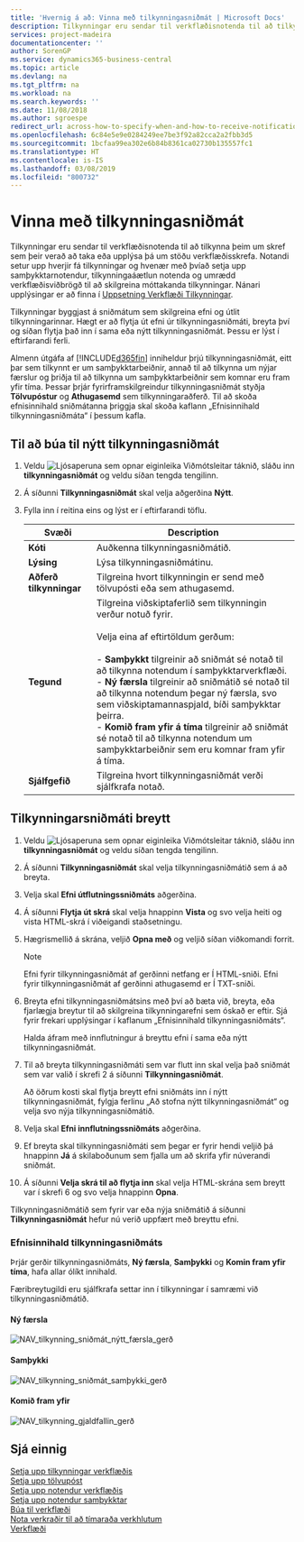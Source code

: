 ```yaml
---
title: 'Hvernig á að: Vinna með tilkynningasniðmát | Microsoft Docs'
description: Tilkynningar eru sendar til verkflæðisnotenda til að tilkynna þeim um skref sem þeir verað að taka eða upplýsa þá um stöðu verkflæðisskrefa. Notandi setur upp hverjir fá tilkynningar og hvenær með þvíað setja upp samþykktarnotendur, tilkynningaáætlun notenda og umrædd verkflæðisviðbrögð til að skilgreina móttakanda tilkynningar.
services: project-madeira
documentationcenter: ''
author: SorenGP
ms.service: dynamics365-business-central
ms.topic: article
ms.devlang: na
ms.tgt_pltfrm: na
ms.workload: na
ms.search.keywords: ''
ms.date: 11/08/2018
ms.author: sgroespe
redirect_url: across-how-to-specify-when-and-how-to-receive-notifications
ms.openlocfilehash: 6c84e5e9e0284249ee7be3f92a82cca2a2fbb3d5
ms.sourcegitcommit: 1bcfaa99ea302e6b84b8361ca02730b135557fc1
ms.translationtype: HT
ms.contentlocale: is-IS
ms.lasthandoff: 03/08/2019
ms.locfileid: "800732"
---
```

# <a name="manage-notification-templates"></a>Vinna með tilkynningasniðmát
Tilkynningar eru sendar til verkflæðisnotenda til að tilkynna þeim um skref sem þeir verað að taka eða upplýsa þá um stöðu verkflæðisskrefa. Notandi setur upp hverjir fá tilkynningar og hvenær með þvíað setja upp samþykktarnotendur, tilkynningaáætlun notenda og umrædd verkflæðisviðbrögð til að skilgreina móttakanda tilkynningar. Nánari upplýsingar er að finna í [Uppsetning Verkflæði Tilkynningar](across-setting-up-workflow-notifications.md).  

 Tilkynningar byggjast á sniðmátum sem skilgreina efni og útlit tilkynningarinnar. Hægt er að flytja út efni úr tilkynningasniðmáti, breyta því og síðan flytja það inn í sama eða nýtt tilkynningasniðmát. Þessu er lýst í eftirfarandi ferli.  

 Almenn útgáfa af [!INCLUDE[d365fin](includes/d365fin_md.md)] inniheldur þrjú tilkynningasniðmát, eitt þar sem tilkynnt er um samþykktarbeiðnir, annað til að tilkynna um nýjar færslur og þriðja til að tilkynna um samþykktarbeiðnir sem komnar eru fram yfir tíma. Þessar þrjár fyrirframskilgreindur tilkynningasniðmát styðja **Tölvupóstur** og **Athugasemd** sem tilkynningaraðferð. Til að skoða efnisinnihald sniðmátanna þriggja skal skoða kaflann „Efnisinnihald tilkynningasniðmáta“ í þessum kafla.

## <a name="to-create-a-new-notification-template"></a>Til að búa til nýtt tilkynningasniðmát  
1.  Veldu ![Ljósaperuna sem opnar eiginleika Viðmótsleitar](media/ui-search/search_small.png "Segðu mér hvað þú vilt gera") táknið, sláðu inn **tilkynningasniðmát** og veldu síðan tengda tengilinn.  
2.  Á síðunni **Tilkynningasniðmát** skal velja aðgerðina **Nýtt**.  
3.  Fylla inn í reitina eins og lýst er í eftirfarandi töflu.  

    |Svæði|Description|  
    |---------------------------------|---------------------------------------|  
    |**Kóti**|Auðkenna tilkynningasniðmátið.|  
    |**Lýsing**|Lýsa tilkynningasniðmátinu.|  
    |**Aðferð tilkynningar**|Tilgreina hvort tilkynningin er send með tölvupósti eða sem athugasemd.|  
    |**Tegund**|Tilgreina viðskiptaferlið sem tilkynningin verður notuð fyrir.<br /><br /> Velja eina af eftirtöldum gerðum:<br /><br /> -   **Samþykkt** tilgreinir að sniðmát sé notað til að tilkynna notendum í samþykktarverkflæði.<br />-   **Ný færsla** tilgreinir að sniðmátið sé notað til að tilkynna notendum þegar ný færsla, svo sem viðskiptamannaspjald, bíði samþykktar þeirra.<br />-   **Komið fram yfir á tíma** tilgreinir að sniðmát sé notað til að tilkynna notendum um samþykktarbeiðnir sem eru komnar fram yfir á tíma.|  
    |**Sjálfgefið**|Tilgreina hvort tilkynningasniðmát verði sjálfkrafa notað.|  

## <a name="to-modify-a-notification-template"></a>Tilkynningarsniðmáti breytt  
1.  Veldu ![Ljósaperuna sem opnar eiginleika Viðmótsleitar](media/ui-search/search_small.png "Segðu mér hvað þú vilt gera") táknið, sláðu inn **tilkynningasniðmát** og veldu síðan tengda tengilinn.  
2.  Á síðunni **Tilkynningasniðmát** skal velja tilkynningasniðmátið sem á að breyta.  
3.  Velja skal **Efni útflutningssniðmáts** aðgerðina.  
4.  Á síðunni **Flytja út skrá** skal velja hnappinn **Vista** og svo velja heiti og vista HTML-skrá í viðeigandi staðsetningu.  
5.  Hægrismellið á skrána, veljið **Opna með** og veljið síðan viðkomandi forrit.  

    > [!NOTE]  
    >  Efni fyrir tilkynningasniðmát af gerðinni netfang er Í HTML-sniði. Efni fyrir tilkynningasniðmát af gerðinni athugasemd er Í TXT-sniði.  
6.  Breyta efni tilkynningasniðmátsins með því að bæta við, breyta, eða fjarlægja breytur til að skilgreina tilkynningarefni sem óskað er eftir. Sjá fyrir frekari upplýsingar í kaflanum „Efnisinnihald tilkynningasniðmáts“.  

    Halda áfram með innflutningur á breyttu efni í sama eða nýtt tilkynningasniðmát.  
7.  Til að breyta tilkynningasniðmáti sem var flutt inn skal velja það sniðmát sem var valið í skrefi 2 á síðunni **Tilkynningasniðmát**.  

    Að öðrum kosti skal flytja breytt efni sniðmáts inn í nýtt tilkynningasniðmát, fylgja ferlinu „Að stofna nýtt tilkynningasniðmát“ og velja svo nýja tilkynningasniðmátið.  
8.  Velja skal **Efni innflutningssniðmáts** aðgerðina.  
9. Ef breyta skal tilkynningasniðmáti sem þegar er fyrir hendi veljið þá hnappinn **Já** á skilaboðunum sem fjalla um að skrifa yfir núverandi sniðmát.  
10. Á síðunni **Velja skrá til að flytja inn** skal velja HTML-skrána sem breytt var í skrefi 6 og svo velja hnappinn **Opna**.  

Tilkynningasniðmátið sem fyrir var eða nýja sniðmátið á síðunni **Tilkynningasniðmát** hefur nú verið uppfært með breyttu efni.  

### <a name="content-of-the-notification-templates"></a>Efnisinnihald tilkynningasniðmáts  
Þrjár gerðir tilkynningasniðmáts, **Ný færsla**, **Samþykki** og **Komin fram yfir tíma**, hafa allar ólíkt innihald.  

Færibreytugildi eru sjálfkrafa settar inn í tilkynningar í samræmi við tilkynningasniðmátið.  

#### <a name="new-record"></a>Ný færsla  
 ![NAV&#95;tilkynning&#95;sniðmát&#95;nýtt&#95;færsla&#95;gerð](media/nav_notification_template_new_record.png "NAV_notification_template_new_record")  

#### <a name="approval"></a>Samþykki  
 ![NAV&#95;tilkynning&#95;sniðmát&#95;samþykki&#95;gerð](media/nav_notification_template_approval_type.png "NAV_notification_template_approval_type")  

#### <a name="overdue"></a>Komið fram yfir  
 ![NAV&#95;tilkynning&#95;gjaldfallin&#95;gerð](media/nav_notification_overdue_type.png "NAV_notification_overdue_type")  

## <a name="see-also"></a>Sjá einnig  
 [Setja upp tilkynningar verkflæðis](across-setting-up-workflow-notifications.md)   
 [Setja upp tölvupóst](admin-how-setup-email.md)   
 [Setja upp notendur verkflæðis](across-how-to-set-up-workflow-users.md)   
 [Setja upp notendur samþykktar](across-how-to-set-up-approval-users.md)   
 [Búa til verkflæði](across-how-to-create-workflows.md)   
 [Nota verkraðir til að tímaraða verkhlutum](admin-job-queues-schedule-tasks.md)   
 [Verkflæði](across-workflow.md)   
